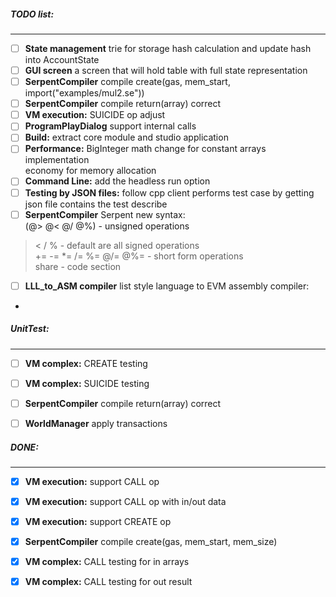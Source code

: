 

##### TODO list:
----------------

- [ ] **State management** trie for storage hash calculation 
                           and update hash into AccountState
- [ ] **GUI screen** a screen that will hold table with full state representation
- [ ] **SerpentCompiler** compile create(gas, mem_start, import("examples/mul2.se"))                                  
- [ ] **SerpentCompiler** compile return(array) correct
- [ ] **VM execution:** SUICIDE op adjust
- [ ] **ProgramPlayDialog** support internal calls
- [ ] **Build:** extract core module and studio application
- [ ] **Performance:** BigInteger math change for constant arrays implementation   
economy for memory allocation
- [ ] **Command Line:** add the headless run option   
- [ ] **Testing by JSON files:** follow cpp client performs test case by getting json file contains the test describe
- [ ] **SerpentCompiler** Serpent new syntax:   
(@> @< @/ @%) - unsigned operations   
 > < / % - default are all signed operations   
+= -= *= /= %= @/= @%= - short form operations      
share - code section
    
- [ ] **LLL_to_ASM compiler** list style language to EVM assembly compiler:    

- 

##### UnitTest:   
----------------

- [ ] **VM complex:** CREATE testing 
- [ ] **VM complex:** SUICIDE testing
- [ ] **SerpentCompiler** compile return(array) correct
- [ ] **WorldManager** apply transactions



##### DONE:
-----------

- [x] **VM execution:** support CALL op   
- [x] **VM execution:** support CALL op with in/out data   
- [x] **VM execution:** support CREATE op
- [x] **SerpentCompiler** compile create(gas, mem_start, mem_size)

- [x] **VM complex:** CALL testing for in arrays
- [x] **VM complex:** CALL testing for out result

